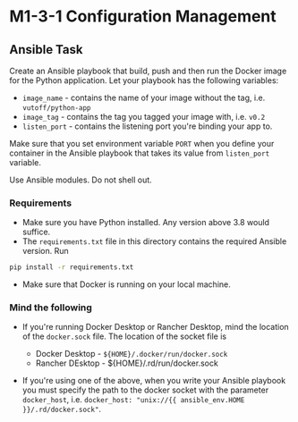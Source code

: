# M1-3-1 Configuration Management

## Ansible Task

Create an Ansible playbook that build, push and then run the Docker image
for the Python application. Let your playbook has the following variables:

* `image_name` - contains the name of your image without the tag, i.e. `vutoff/python-app`
* `image_tag` - contains the tag you tagged your image with, i.e. `v0.2`
* `listen_port` - contains the listening port you're binding your app to.

Make sure that you set environment variable `PORT` when you define your
container in the Ansible playbook that takes its value
from `listen_port` variable.

Use Ansible modules. Do not shell out.

### Requirements

* Make sure you have Python installed. Any version above 3.8 would suffice.
* The `requirements.txt` file in this directory contains the required Ansible version. Run

```sh
pip install -r requirements.txt
```

* Make sure that Docker is running on your local machine.

### Mind the following

* If you're running Docker Desktop or Rancher Desktop, mind the location of the `docker.sock` file. The location of the socket file is
  * Docker Desktop - `${HOME}/.docker/run/docker.sock`
  * Rancher DEsktop - ${HOME}/.rd/run/docker.sock

* If you're using one of the above, when you write your Ansible playbook you
must specify the path to the docker socket with the parameter `docker_host`,
i.e. `docker_host: "unix://{{ ansible_env.HOME }}/.rd/docker.sock"`.
